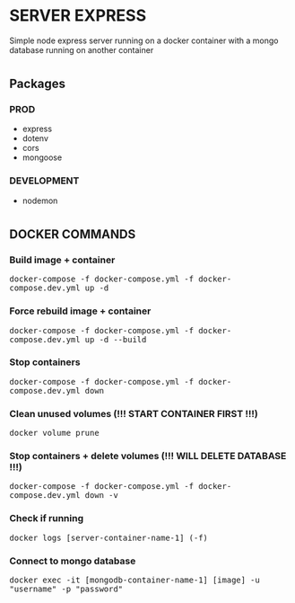 # SERVER EXPRESS
Simple node express server running on a docker container with a mongo database running on another container

#

## Packages
### PROD
- express
- dotenv
- cors
- mongoose

### DEVELOPMENT
- nodemon

#
## DOCKER COMMANDS

### Build image + container
<kbd>docker-compose -f docker-compose.yml -f docker-compose.dev.yml up -d</kbd>

### Force rebuild image + container
<kbd>docker-compose -f docker-compose.yml -f docker-compose.dev.yml up -d --build</kbd>

### Stop containers
<kbd>docker-compose -f docker-compose.yml -f docker-compose.dev.yml down</kbd>

### Clean unused volumes (!!! START CONTAINER FIRST !!!)
<kbd>docker volume prune</kbd>

### Stop containers + delete volumes (!!! WILL DELETE DATABASE !!!)
<kbd>docker-compose -f docker-compose.yml -f docker-compose.dev.yml down -v</kbd>

### Check if running
<kbd>docker logs [server-container-name-1] (-f)</kbd>

### Connect to mongo database
<kbd>docker exec -it [mongodb-container-name-1] [image] -u "username" -p "password"</kbd>